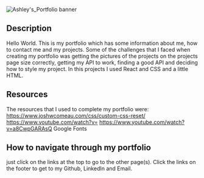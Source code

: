 ![Ashley's_Portfolio banner](https://user-images.githubusercontent.com/115365003/229368260-9aac63f2-7ecd-43a1-9095-7fe02feaa121.png)


## Description
Hello World. This is my portfolio which has some information about me, how to contact me and my projects. Some of the challenges that I faced when creating my portfolio was getting the pictures of the projects on the projects page size correctly, getting my API to work, finding a good API and deciding how to style my project. In this projects I used React and CSS and a little HTML.

## Resources
The resources that I used to complete my portfolio were:
https://www.joshwcomeau.com/css/custom-css-reset/
https://www.youtube.com/watch?v=
https://www.youtube.com/watch?v=a8CwpGARAsQ
Google Fonts

## How to navigate through my portfolio
just click on the links at the top to go to the other page(s). Click the links on the footer to get to my Github, LinkedIn and Email.
